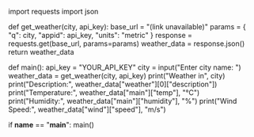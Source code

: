 import requests
import json

def get_weather(city, api_key):
    base_url = "(link unavailable)"
    params = {
        "q": city,
        "appid": api_key,
        "units": "metric"
    }
    response = requests.get(base_url, params=params)
    weather_data = response.json()
    return weather_data

def main():
    api_key = "YOUR_API_KEY"
    city = input("Enter city name: ")
    weather_data = get_weather(city, api_key)
    print("Weather in", city)
    print("Description:", weather_data["weather"][0]["description"])
    print("Temperature:", weather_data["main"]["temp"], "°C")
    print("Humidity:", weather_data["main"]["humidity"], "%")
    print("Wind Speed:", weather_data["wind"]["speed"], "m/s")

if __name__ == "__main__":
    main()
```

